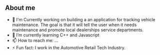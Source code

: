 ## About me

- 🔭 I'm Currently working on building a an application for tracking vehicle maintenance. The goal is that it will tell the user when it needs maintenance and promote local dealerships service departments. 
- 🌱 I’m currently learning C++ and Javascript
- 📫 How to reach me: ...
- ⚡ Fun fact: I work in the Automotive Retail Tech Industry. 

